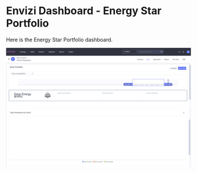 # Envizi Dashboard - Energy Star Portfolio

Here is the Energy Star Portfolio dashboard.

<img src="images/image-01.png">

<img src="images/image-02.png">
